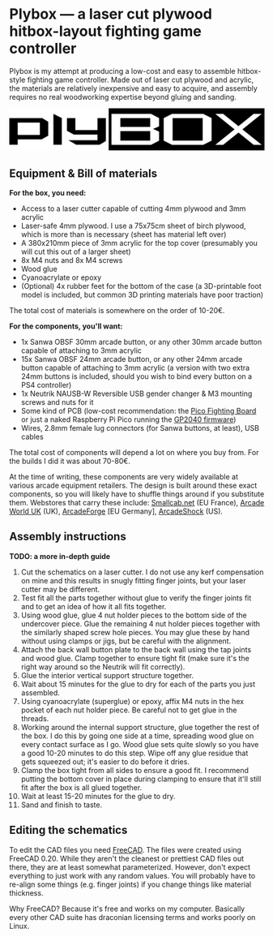 # Plybox — a laser cut plywood hitbox-layout fighting game controller

Plybox is my attempt at producing a low-cost and easy to assemble hitbox-style fighting game controller. Made out of laser cut plywood and acrylic, the materials are relatively inexpensive and easy to acquire, and assembly requires no real woodworking expertise beyond gluing and sanding.

![100% original Plybox logo](logo.png)

## Equipment & Bill of materials

**For the box, you need:**

- Access to a laser cutter capable of cutting 4mm plywood and 3mm acrylic
- Laser-safe 4mm plywood. I use a 75x75cm sheet of birch plywood, which is more than is necessary (sheet has material left over)
- A 380x210mm piece of 3mm acrylic for the top cover (presumably you will cut this out of a larger sheet)
- 8x M4 nuts and 8x M4 screws
- Wood glue
- Cyanoacrylate or epoxy
- (Optional) 4x rubber feet for the bottom of the case (a 3D-printable foot model is included, but common 3D printing materials have poor traction)

The total cost of materials is somewhere on the order of 10-20€.

**For the components, you'll want:**

- 1x Sanwa OBSF 30mm arcade button, or any other 30mm arcade button capable of attaching to 3mm acrylic
- 15x Sanwa OBSF 24mm arcade button, or any other 24mm arcade button capable of attaching to 3mm acrylic (a version with two extra 24mm buttons is included, should you wish to bind every button on a PS4 controller)
- 1x Neutrik NAUSB-W Reversible USB gender changer & M3 mounting screws and nuts for it
- Some kind of PCB (low-cost recommendation: the [Pico Fighting Board](https://github.com/FeralAI/PicoFightingBoard) or just a naked Raspberry Pi Pico running the [GP2040 firmware](https://github.com/FeralAI/GP2040))
- Wires, 2.8mm female lug connectors (for Sanwa buttons, at least), USB cables

The total cost of components will depend a lot on where you buy from. For the builds I did it was about 70-80€.

At the time of writing, these components are very widely available at various arcade equipment retailers. The design is built around these exact components, so you will likely have to shuffle things around if you substitute them. Webstores that carry these include: [Smallcab.net](https://www.smallcab.net/) (EU France), [Arcade World UK](https://www.arcadeworlduk.com/) (UK), [ArcadeForge](https://arcadeforge.net/) [EU Germany], [ArcadeShock](https://arcadeshock.com/) (US).

## Assembly instructions

**TODO: a more in-depth guide**

1. Cut the schematics on a laser cutter. I do not use any kerf compensation on mine and this results in snugly fitting finger joints, but your laser cutter may be different.
2. Test fit all the parts together without glue to verify the finger joints fit and to get an idea of how it all fits together.
3. Using wood glue, glue 4 nut holder pieces to the bottom side of the undercover piece. Glue the remaining 4 nut holder pieces together with the similarly shaped screw hole pieces. You may glue these by hand without using clamps or jigs, but be careful with the alignment.
4. Attach the back wall button plate to the back wall using the tap joints and wood glue. Clamp together to ensure tight fit (make sure it's the right way around so the Neutrik will fit correctly).
5. Glue the interior vertical support structure together.
6. Wait about 15 minutes for the glue to dry for each of the parts you just assembled.
7. Using cyanoacrylate (superglue) or epoxy, affix M4 nuts in the hex pocket of each nut holder piece. Be careful not to get glue in the threads.
8. Working around the internal support structure, glue together the rest of the box. I do this by going one side at a time, spreading wood glue on every contact surface as I go. Wood glue sets quite slowly so you have a good 10-20 minutes to do this step. Wipe off any glue residue that gets squeezed out; it's easier to do before it dries.
9. Clamp the box tight from all sides to ensure a good fit. I recommend putting the bottom cover in place during clamping to ensure that it'll still fit after the box is all glued together.
10. Wait at least 15-20 minutes for the glue to dry.
11. Sand and finish to taste.

## Editing the schematics

To edit the CAD files you need [FreeCAD](https://www.freecad.org/). The files were created using FreeCAD 0.20. While they aren't the cleanest or prettiest CAD files out there, they are at least somewhat parameterized. However, don't expect everything to just work with any random values. You will probably have to re-align some things (e.g. finger joints) if you change things like material thickness.

Why FreeCAD? Because it's free and works on my computer. Basically every other CAD suite has draconian licensing terms and works poorly on Linux.

